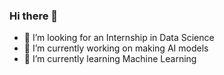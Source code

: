 ### Hi there 👋
- 👯 I’m looking for an Internship in Data Science
- 🔭 I’m currently working on making AI models
- 🌱 I’m currently learning Machine Learning


<!--
**RaghavKhemka/RaghavKhemka** is a ✨ _special_ ✨ repository because its `README.md` (this file) appears on your GitHub profile.

Here are some ideas to get you started:

- 🔭 I’m currently working on ...
- 🌱 I’m currently learning ...
- 👯 I’m looking to collaborate on ...
- 🤔 I’m looking for help with ...
- 💬 Ask me about ...
- 📫 How to reach me: ...
- 😄 Pronouns: ...
- ⚡ Fun fact: ...
-->
